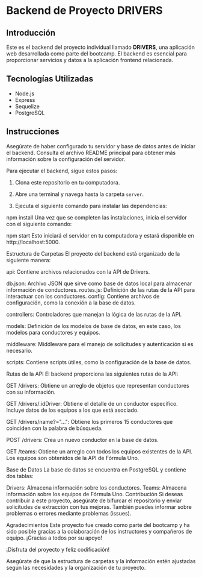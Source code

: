 # Backend de Proyecto DRIVERS

## Introducción

Este es el backend del proyecto individual llamado **DRIVERS**, una aplicación web desarrollada como parte del bootcamp. El backend es esencial para proporcionar servicios y datos a la aplicación frontend relacionada.

## Tecnologías Utilizadas

- Node.js
- Express
- Sequelize
- PostgreSQL

## Instrucciones

Asegúrate de haber configurado tu servidor y base de datos antes de iniciar el backend. Consulta el archivo README principal para obtener más información sobre la configuración del servidor.

Para ejecutar el backend, sigue estos pasos:

1. Clona este repositorio en tu computadora.

2. Abre una terminal y navega hasta la carpeta `server`.

3. Ejecuta el siguiente comando para instalar las dependencias:

npm install
Una vez que se completen las instalaciones, inicia el servidor con el siguiente comando:


npm start
Esto iniciará el servidor en tu computadora y estará disponible en http://localhost:5000.

Estructura de Carpetas
El proyecto del backend está organizado de la siguiente manera:

api: Contiene archivos relacionados con la API de Drivers.

db.json: Archivo JSON que sirve como base de datos local para almacenar información de conductores.
routes.js: Definición de las rutas de la API para interactuar con los conductores.
config: Contiene archivos de configuración, como la conexión a la base de datos.

controllers: Controladores que manejan la lógica de las rutas de la API.

models: Definición de los modelos de base de datos, en este caso, los modelos para conductores y equipos.

middleware: Middleware para el manejo de solicitudes y autenticación si es necesario.

scripts: Contiene scripts útiles, como la configuración de la base de datos.

Rutas de la API
El backend proporciona las siguientes rutas de la API:

GET /drivers: Obtiene un arreglo de objetos que representan conductores con su información.

GET /drivers/:idDriver: Obtiene el detalle de un conductor específico. Incluye datos de los equipos a los que está asociado.

GET /drivers/name?="...": Obtiene los primeros 15 conductores que coinciden con la palabra de búsqueda.

POST /drivers: Crea un nuevo conductor en la base de datos.

GET /teams: Obtiene un arreglo con todos los equipos existentes de la API. Los equipos son obtenidos de la API de Fórmula Uno.

Base de Datos
La base de datos se encuentra en PostgreSQL y contiene dos tablas:

Drivers: Almacena información sobre los conductores.
Teams: Almacena información sobre los equipos de Fórmula Uno.
Contribución
Si deseas contribuir a este proyecto, asegúrate de bifurcar el repositorio y enviar solicitudes de extracción con tus mejoras. También puedes informar sobre problemas o errores mediante problemas (issues).

Agradecimientos
Este proyecto fue creado como parte del bootcamp y ha sido posible gracias a la colaboración de los instructores y compañeros de equipo. ¡Gracias a todos por su apoyo!

¡Disfruta del proyecto y feliz codificación!

Asegúrate de que la estructura de carpetas y la información estén ajustadas según las necesidades y la organización de tu proyecto.
